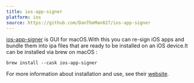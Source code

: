 ```yaml
---
title: ios-app-signer
platform: ios
source: https://github.com/DanTheMan827/ios-app-signer
---
```


[ios-app-signer](https://github.com/DanTheMan827/ios-app-signer) is GUI for macOS.With this you can re-sign iOS apps and bundle them into ipa files that are ready to be installed on an iOS device.It can be installed via brew on macOS :
```
brew install --cask ios-app-signer
```

For more information about installation and use, see their [website](https://dantheman827.github.io/ios-app-signer/).

